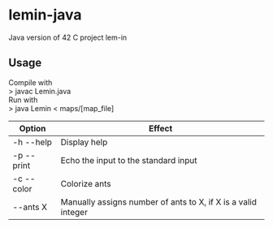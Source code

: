 # lemin-java
Java version of 42 C project lem-in

## Usage
Compile with\
\> javac Lemin.java\
Run with\
\> java Lemin < maps/[map_file]


| Option | Effect |
|--------|--------|
|-h --help| Display help|
|-p --print| Echo the input to the standard input|
|-c --color| Colorize ants|
|--ants X| Manually assigns number of ants to X, if X is a valid integer|